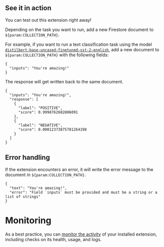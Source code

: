 ## See it in action

You can test out this extension right away!

Depending on the task you want to run, add a new Firestore document to `${param:COLLECTION_PATH}`.

For example, if you want to run a text classification task using the model [`distilbert-base-uncased-finetuned-sst-2-english`](https://huggingface.co/distilbert-base-uncased-finetuned-sst-2-english), add a new document to `${param:COLLECTION_PATH}` with the following fields:

```
{
  "inputs": "You're amazing!"
}
```

The response will get written back to the same document.

```
{
  "inputs": "You're amazing!",
  "response": [
    {
      "label": "POSITIVE",
      "score": 0.9998762602806091
    },
    {
      "label": "NEGATIVE",
      "score": 0.00012373875781264198
    }
  ]
}
```

## Error handling

If the extension encounters an error, it will write the error message to the document in `${param:COLLECTION_PATH}`.

```
{
  "text": "You're amazing!",
  "error": "Field `inputs` must be provided and must be a string or a list of strings"
}
```

# Monitoring

As a best practice, you can [monitor the activity](https://firebase.google.com/docs/extensions/manage-installed-extensions#monitor) of your installed extension, including checks on its health, usage, and logs.
